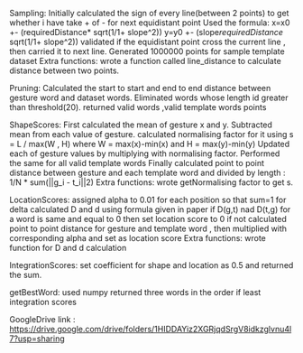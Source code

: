 Sampling:
    Initially calculated the sign of every line(between 2 points) to get whether i have take + of - for next equidistant point
    Used the formula:
            x=x0 +- (requiredDistance* sqrt(1/1+ slope^2))
            y=y0 +- (slope*requiredDistance* sqrt(1/1+ slope^2))
    validated if the equidistant point cross the current line , then carried it to next line.
    Generated 1000000 points for sample template dataset
    Extra functions: wrote a function called line_distance to calculate distance between two points.

Pruning:
    Calculated the start to start and end to end distance between gesture word and dataset words.
    Eliminated words whose length id greater than threshold(20).
    returned valid words ,valid template words points

ShapeScores:
    First calculated the mean of gesture x and y.
    Subtracted mean from each value of gesture.
    calculated normalising factor for it using s = L / max(W , H) where W = max(x)-min(x) and H = max(y)-min(y)
    Updated each of gesture values by multiplying with normalising factor.
    Performed the same for all valid template words
    Finally calculated point to point distance between gesture and each template word and divided by length : 1/N * sum(||g_i - t_i||2)
    Extra functions: wrote getNormalising factor to get s.

LocationScores:
    assigned alpha to 0.01 for each position so that sum=1
    for delta
    calculated D and d using formula given in paper
    if D(g,t) nad D(t,g) for a word is same and equal to 0 then set location score to 0
    if not calculated point to point distance for gesture and template word , then multiplied with corresponding alpha and set as location score
    Extra functions: wrote function for D and d calculation

IntegrationScores:
    set coefficient for shape and location as 0.5 and returned the sum.

getBestWord:
    used numpy
    returned three words in the order if least integration scores

GoogleDrive link : https://drive.google.com/drive/folders/1HIDDAYiz2XGRjqdSrgV8idkzglvnu4l7?usp=sharing





